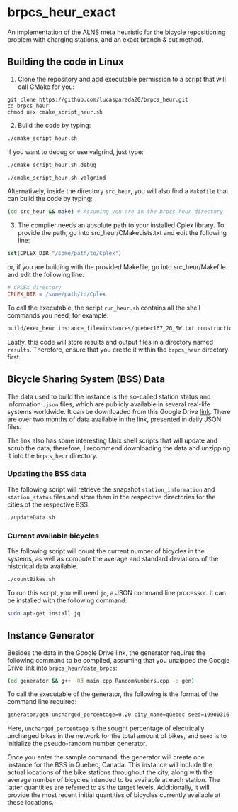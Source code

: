 # brpcs_heur_exact

An implementation of the ALNS meta heuristic for the bicycle repositioning problem with charging stations, and an exact branch & cut method.

## Building the code in Linux

1. Clone the repository and add executable permission to a script that will call CMake for you:

```shell
git clone https://github.com/lucasparada20/brpcs_heur.git
cd brpcs_heur
chmod u+x cmake_script_heur.sh
```
2. Build the code by typing:

```bash
./cmake_script_heur.sh
```

if you want to debug or use valgrind, just type:

```bash
./cmake_script_heur.sh debug
```

```bash
./cmake_script_heur.sh valgrind
```

Alternatively, inside the directory `src_heur`, you will also find a `Makefile` that can build the code by typing:

```bash
(cd src_heur && make) # Assuming you are in the brpcs_heur directory
```

3. The compiler needs an absolute path to your installed Cplex library. To provide the path, go into src_heur/CMakeLists.txt and edit the following line:

```cmake
set(CPLEX_DIR "/some/path/to/Cplex")
```

or, if you are building with the provided Makefile, go into src_heur/Makefile and edit the following line:

```Makefile
# CPLEX directory
CPLEX_DIR = /some/path/to/Cplex
```

To call the executable, the script `run_heur.sh` contains all the shell commands you need, for example:

```bash
build/exec_heur instance_file=instances/quebec167_20_SW.txt construction_heuristic=SEQ
```

Lastly, this code will store results and output files in a directory named `results`. Therefore, ensure that you create it within the `brpcs_heur` directory first.

## Bicycle Sharing System (BSS) Data

The data used to build the instance is the so-called station status and information `.json` files, which are publicly available in several real-life systems worldwide. It can be downloaded from this Google Drive [link](https://drive.google.com/file/d/1-X09VmiW9i9npeOmFV78BVJmqWTF2QiF/view?usp=sharing). There are over two months of data available in the link, presented in daily JSON files.

The link also has some interesting Unix shell scripts that will update and scrub the data; therefore, I recommend downloading the data and unzipping it into the `brpcs_heur` directory.

### Updating the BSS data

The following script will retrieve the snapshot `station_information` and `station_status` files and store them in the respective directories for the cities of the respective BSS.

```bash
./updateData.sh
```

### Current available bicycles

The following script will count the current number of bicycles in the systems, as well as compute the average and standard deviations of the historical data available.

```bash
./countBikes.sh
```

To run this script, you will need `jq`, a JSON command line processor. It can be installed with the following command:

```bash
sudo apt-get install jq
```

## Instance Generator

Besides the data in the Google Drive link, the generator requires the following command to be compiled, assuming that you unzipped the Google Drive link into `brpcs_heur/data_brpcs`:

```bash
(cd generator && g++ -O3 main.cpp RandomNumbers.cpp -o gen)
```

To call the executable of the generator, the following is the format of the command line required:

```bash
generator/gen uncharged_percentage=0.20 city_name=quebec seed=19900316 
```

Here, `uncharged_percentage` is the sought percentage of electrically uncharged bikes in the network for the total amount of bikes, and `seed` is to initialize the pseudo-random number generator. 

Once you enter the sample command, the generator will create one instance for the BSS in Québec, Canada. This instance will include the actual locations of the bike stations throughout the city, along with the average number of bicycles intended to be available at each station. The latter quantities are referred to as the target levels. Additionally, it will provide the most recent initial quantities of bicycles currently available at these locations.
